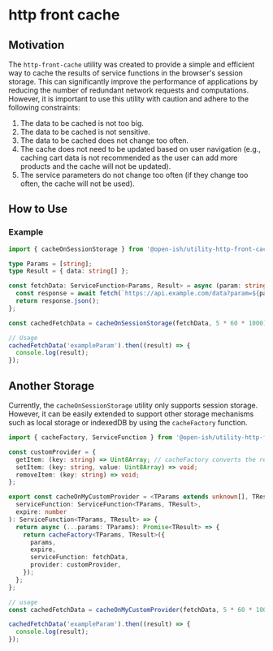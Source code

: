 # http front cache

## Motivation

The `http-front-cache` utility was created to provide a simple and efficient way to cache the results of service functions in the browser's session storage. This can significantly improve the performance of applications by reducing the number of redundant network requests and computations. However, it is important to use this utility with caution and adhere to the following constraints:

1. The data to be cached is not too big.
2. The data to be cached is not sensitive.
3. The data to be cached does not change too often.
4. The cache does not need to be updated based on user navigation (e.g., caching cart data is not recommended as the user can add more products and the cache will not be updated).
5. The service parameters do not change too often (if they change too often, the cache will not be used).

## How to Use

### Example

```typescript
import { cacheOnSessionStorage } from '@open-ish/utility-http-front-cache';

type Params = [string];
type Result = { data: string[] };

const fetchData: ServiceFunction<Params, Result> = async (param: string) => {
  const response = await fetch(`https://api.example.com/data?param=${param}`);
  return response.json();
};

const cachedFetchData = cacheOnSessionStorage(fetchData, 5 * 60 * 1000); // Cache for 5 minutes

// Usage
cachedFetchData('exampleParam').then((result) => {
  console.log(result);
});
```

## Another Storage

Currently, the `cacheOnSessionStorage` utility only supports session storage. However, it can be easily extended to support other storage mechanisms such as local storage or indexedDB by using the `cacheFactory` function.

```typescript
import { cacheFactory, ServiceFunction } from '@open-ish/utility-http-front-cache';

const customProvider = {
  getItem: (key: string) => Uint8Array; // cacheFactory converts the result from serviceFunction on UInt8Array, so you can assumes that the data returned on getItem is always a UInt8Array
  setItem: (key: string, value: Uint8Array) => void;
  removeItem: (key: string) => void;
};

export const cacheOnMyCustomProvider = <TParams extends unknown[], TResult>(
  serviceFunction: ServiceFunction<TParams, TResult>,
  expire: number
): ServiceFunction<TParams, TResult> => {
  return async (...params: TParams): Promise<TResult> => {
    return cacheFactory<TParams, TResult>({
      params,
      expire,
      serviceFunction: fetchData,
      provider: customProvider,
    });
  };
};

// usage
const cachedFetchData = cacheOnMyCustomProvider(fetchData, 5 * 60 * 1000); // Cache for 5 minutes

cachedFetchData('exampleParam').then((result) => {
  console.log(result);
});


```
